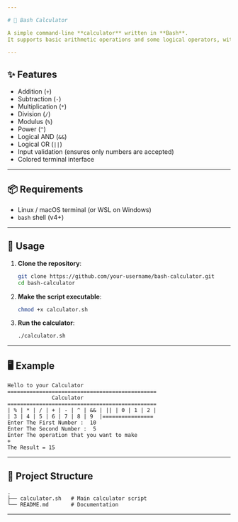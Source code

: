 ```yaml
---

# 🧮 Bash Calculator

A simple command-line **calculator** written in **Bash**.
It supports basic arithmetic operations and some logical operators, with colored terminal output for better readability.

---
```


## ✨ Features

* Addition (`+`)
* Subtraction (`-`)
* Multiplication (`*`)
* Division (`/`)
* Modulus (`%`)
* Power (`^`)
* Logical AND (`&&`)
* Logical OR (`||`)
* Input validation (ensures only numbers are accepted)
* Colored terminal interface

---

## 📦 Requirements

* Linux / macOS terminal (or WSL on Windows)
* `bash` shell (v4+)

---

## 🚀 Usage

1. **Clone the repository**:

   ```bash
   git clone https://github.com/your-username/bash-calculator.git
   cd bash-calculator
   ```

2. **Make the script executable**:

   ```bash
   chmod +x calculator.sh
   ```

3. **Run the calculator**:

   ```bash
   ./calculator.sh
   ```

---

## 🖥️ Example

```
Hello to your Calculator
===============================================
              Calculator
===============================================
| % | * | / | + | - | ^ | && | || | 0 | 1 | 2 |
| 3 | 4 | 5 | 6 | 7 | 8 | 9  |================
Enter The First Number :  10
Enter The Second Number :  5
Enter The operation that you want to make
+
The Result = 15
```

---

## 📂 Project Structure

```
.
├── calculator.sh   # Main calculator script
└── README.md       # Documentation
```

---

